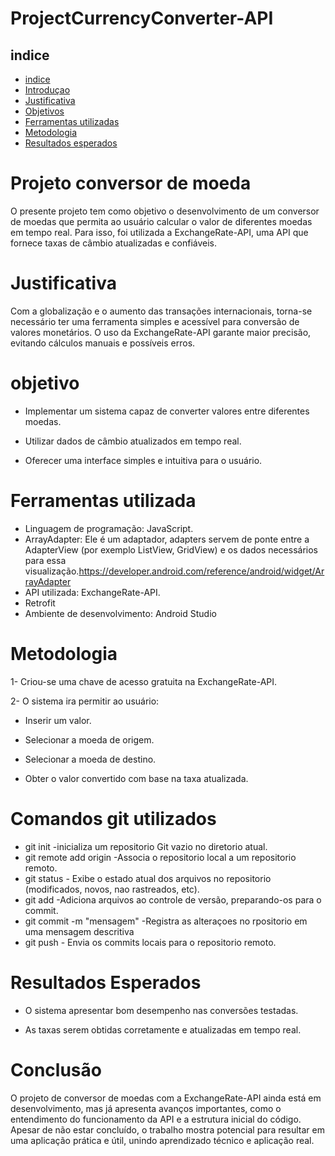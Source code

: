 # ProjectCurrencyConverter-API

## indice
* [indice](#indice)
* [Introduçao](#introduçao)
* [Justificativa](#justificativa)
* [Objetivos](#objetivos)
* [Ferramentas utilizadas](#eferramentas-utilizadas)
* [Metodologia](#metodologias)
* [Resultados esperados](#resultados-esperados)
# Projeto conversor de moeda 
O presente projeto tem como objetivo o desenvolvimento de um conversor de moedas que permita ao usuário calcular o valor de diferentes moedas em tempo real. Para isso, foi utilizada a ExchangeRate-API, uma API que fornece taxas de câmbio atualizadas e confiáveis.

# Justificativa
Com a globalização e o aumento das transações internacionais, torna-se necessário ter uma ferramenta simples e acessível para conversão de valores monetários. O uso da ExchangeRate-API garante maior precisão, evitando cálculos manuais e possíveis erros.

# objetivo
- Implementar um sistema capaz de converter valores entre diferentes moedas.

- Utilizar dados de câmbio atualizados em tempo real.

- Oferecer uma interface simples e intuitiva para o usuário.
# Ferramentas utilizada
 
* Linguagem de programação: JavaScript.
* ArrayAdapter: Ele é um adaptador, adapters servem de ponte entre a AdapterView (por exemplo ListView, GridView) e os dados necessários para essa visualização.https://developer.android.com/reference/android/widget/ArrayAdapter
* API utilizada: ExchangeRate-API.
* Retrofit
* Ambiente de desenvolvimento: Android Studio
# Metodologia

1- Criou-se uma chave de acesso gratuita na ExchangeRate-API.

2- O sistema ira permitir ao usuário:

- Inserir um valor.

- Selecionar a moeda de origem.

- Selecionar a moeda de destino.

- Obter o valor convertido com base na taxa atualizada.
# Comandos git utilizados
* git init -inicializa um repositorio Git vazio no diretorio atual.
* git remote add origin -Associa o repositorio local a um  repositorio remoto.
* git status - Exibe o estado atual dos arquivos no repositorio (modificados, novos, nao rastreados, etc).
* git add -Adiciona arquivos ao controle de versão, preparando-os para o commit.
* git commit -m "mensagem" -Registra as alteraçoes no rpositorio em uma mensagem descritiva
* git push - Envia os commits locais para o repositorio remoto.
# Resultados Esperados

- O sistema apresentar bom desempenho nas conversões testadas.

- As taxas serem obtidas corretamente e atualizadas em tempo real.

# Conclusão

O projeto de conversor de moedas com a ExchangeRate-API ainda está em desenvolvimento, mas já apresenta avanços importantes, como o entendimento do funcionamento da API e a estrutura inicial do código. Apesar de não estar concluído, o trabalho mostra potencial para resultar em uma aplicação prática e útil, unindo aprendizado técnico e aplicação real.
